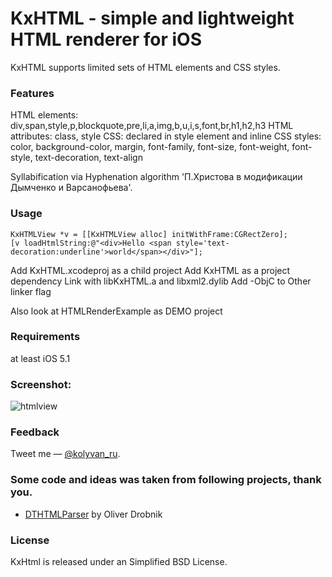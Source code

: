 KxHTML - simple and lightweight HTML renderer for iOS
=====================================================

KxHTML supports limited sets of HTML elements and CSS styles.

### Features

HTML elements: div,span,style,p,blockquote,pre,li,a,img,b,u,i,s,font,br,h1,h2,h3
HTML attributes: class, style
CSS: declared in style element and inline
CSS styles: color, background-color, margin, font-family, font-size, font-weight, font-style, text-decoration, text-align 

Syllabification via Hyphenation algorithm 'П.Хpистова в модификации Дымченко и Ваpсанофьева'.

### Usage

	KxHTMLView *v = [[KxHTMLView alloc] initWithFrame:CGRectZero];
    [v loadHtmlString:@"<div>Hello <span style='text-decoration:underline'>world</span></div>"];

Add KxHTML.xcodeproj as a child project
Add KxHTML as a project dependency
Link with libKxHTML.a and libxml2.dylib
Add -ObjC to Other linker flag

Also look at HTMLRenderExample as DEMO project

### Requirements

at least iOS 5.1

### Screenshot:

![htmlview](https://raw.github.com/kolyvan/kxhtml/master/screenshot.png "HTML View")

### Feedback

Tweet me — [@kolyvan_ru](http://twitter.com/kolyvan_ru).

### Some code and ideas was taken from following projects, thank you.

- [DTHTMLParser](https://github.com/Cocoanetics) by Oliver Drobnik

### License

KxHtml is released under an Simplified BSD License.
